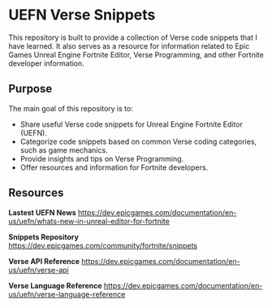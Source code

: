 # UEFN Verse Snippets

This repository is built to provide a collection of Verse code snippets that I have learned. It also serves as a resource for information related to Epic Games Unreal Engine Fortnite Editor, Verse Programming, and other Fortnite developer information.

## Purpose
The main goal of this repository is to:
- Share useful Verse code snippets for Unreal Engine Fortnite Editor (UEFN).
- Categorize code snippets based on common Verse coding categories, such as game mechanics.
- Provide insights and tips on Verse Programming.
- Offer resources and information for Fortnite developers.

## Resources
**Lastest UEFN News** https://dev.epicgames.com/documentation/en-us/uefn/whats-new-in-unreal-editor-for-fortnite

**Snippets Repository** https://dev.epicgames.com/community/fortnite/snippets

**Verse API Reference** https://dev.epicgames.com/documentation/en-us/uefn/verse-api

**Verse Language Reference** https://dev.epicgames.com/documentation/en-us/uefn/verse-language-reference
